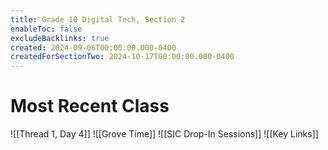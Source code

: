 ```yaml
---
title: Grade 10 Digital Tech, Section 2
enableToc: false
excludeBacklinks: true
created: 2024-09-06T00:00:00.000-0400
createdForSectionTwo: 2024-10-17T00:00:00.000-0400
---
```

# Most Recent Class
![[Thread 1, Day 4]]
![[Grove Time]]
![[SIC Drop-In Sessions]]
![[Key Links]]